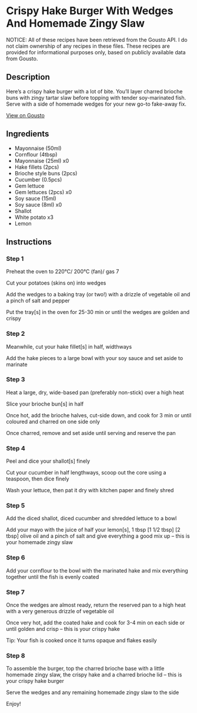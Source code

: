 # Crispy Hake Burger With Wedges And Homemade Zingy Slaw

NOTICE: All of these recipes have been retrieved from the Gousto API. I do not claim ownership of any recipes in these files. These recipes are provided for informational purposes only, based on publicly available data from Gousto.

## Description

Here’s a crispy hake burger with a lot of bite. You’ll layer charred brioche buns with zingy tartar slaw before topping with tender soy-marinated fish. Serve with a side of homemade wedges for your new go-to fake-away fix.

[View on Gousto](https://www.gousto.co.uk/recipes/cookbook/crispy-hake-burger-with-wedges-and-homemade-zingy-slaw)

## Ingredients

- Mayonnaise (50ml)
- Cornflour (4tbsp)
- Mayonnaise (25ml) x0
- Hake fillets (2pcs)
- Brioche style buns (2pcs)
- Cucumber (0.5pcs)
- Gem lettuce
- Gem lettuces (2pcs) x0
- Soy sauce (15ml)
- Soy sauce (8ml) x0
- Shallot
- White potato x3
- Lemon

## Instructions


### Step 1

Preheat the oven to 220°C/ 200°C (fan)/ gas 7

Cut your potatoes (skins on) into wedges

Add the wedges to a baking tray (or two!) with a drizzle of vegetable oil and a pinch of salt and pepper

Put the tray[s] in the oven for 25-30 min or until the wedges are golden and crispy


### Step 2

Meanwhile, cut your hake fillet[s] in half, widthways

Add the hake pieces to a large bowl with your soy sauce and set aside to marinate


### Step 3

Heat a large, dry, wide-based pan (preferably non-stick) over a high heat

Slice your brioche bun[s] in half

Once hot, add the brioche halves, cut-side down, and cook for 3 min or until coloured and charred on one side only

Once charred, remove and set aside until serving and reserve the pan


### Step 4

Peel and dice your shallot[s]<span class="text-danger"> </span>finely

Cut your cucumber in half lengthways, scoop out the core using a teaspoon, then dice finely

Wash your lettuce, then pat it dry with kitchen paper and finely shred


### Step 5

Add the diced shallot, diced cucumber and shredded lettuce to a bowl

Add your mayo with the juice of half your lemon[s], 1 tbsp<span class="text-purple"> [1 1/2 tbsp]</span> <span class="text-danger">[2 tbsp]</span> olive oil and a pinch of salt and give everything a good mix up – this is your homemade zingy slaw


### Step 6

Add your cornflour to the bowl with the marinated hake and mix everything together until the fish is evenly coated


### Step 7

Once the wedges are almost ready, return the reserved pan to a high heat with a very generous drizzle of vegetable oil

Once very hot, add the coated hake and cook for 3-4 min on each side or until golden and crisp – this is your crispy hake

Tip: Your fish is cooked once it turns opaque and flakes easily

### Step 8

To assemble the burger, top the charred brioche base with a little homemade zingy slaw, the crispy hake and a charred brioche lid – this is your crispy hake burger

Serve the wedges and any remaining homemade zingy slaw to the side

Enjoy!

